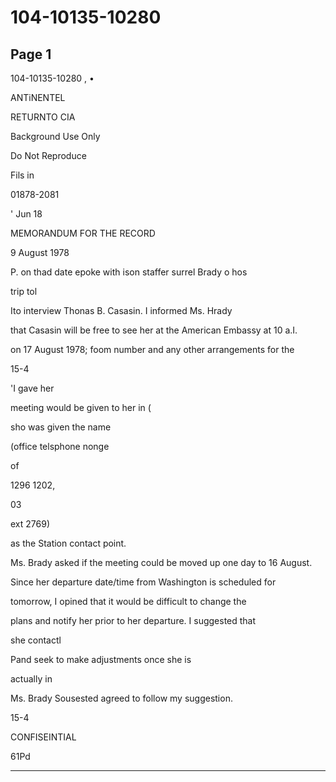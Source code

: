 # 104-10135-10280

## Page 1

104-10135-10280 , •

ANTiNENTEL

RETURNTO CIA

Background Use Only

Do Not Reproduce

Fils in

01878-2081

' Jun 18

MEMORANDUM FOR THE RECORD

9 August 1978

P. on thad date epoke with ison staffer surrel Brady o hos

trip tol

Ito interview Thonas B. Casasin. I informed Ms. Hrady

that Casasin will be free to see her at the American Embassy at 10 a.I.

on 17 August 1978; foom number and any other arrangements for the

15-4

'I gave her

meeting would be given to her in (

sho was given the name

(office telsphone nonge

of

1296 1202,

03

ext 2769)

as the Station contact point.

Ms. Brady asked if the meeting could be moved up one day to 16 August.

Since her departure date/time from Washington is scheduled for

tomorrow, I opined that it would be difficult to change the

plans and notify her prior to her departure. I suggested that

she contactl

Pand seek to make adjustments once she is

actually in

Ms. Brady Sousested agreed to follow my suggestion.

15-4

CONFISEINTIAL

61Pd

---

